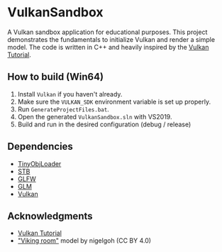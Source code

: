 # VulkanSandbox

A Vulkan sandbox application for educational purposes.
This project demonstrates the fundamentals to initialize Vulkan and render a simple model.
The code is written in C++ and heavily inspired by the [Vulkan Tutorial](https://vulkan-tutorial.com/).

## How to build (Win64)

1. Install `Vulkan` if you haven't already.
2. Make sure the `VULKAN_SDK` environment variable is set up properly.
3. Run `GenerateProjectFiles.bat`.
4. Open the generated `VulkanSandbox.sln` with VS2019.
5. Build and run in the desired configuration (debug / release)

## Dependencies

* [TinyObjLoader](https://github.com/syoyo/tinyobjloader)
* [STB](https://github.com/nothings/stb)
* [GLFW](https://www.glfw.org/)
* [GLM](https://glm.g-truc.net/)
* [Vulkan](https://vulkan.lunarg.com/)

## Acknowledgments

* [Vulkan Tutorial](https://vulkan-tutorial.com/)
* ["Viking room"](https://sketchfab.com/3d-models/viking-room-a49f1b8e4f5c4ecf9e1fe7d81915ad38) model by nigelgoh (CC BY 4.0)
